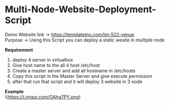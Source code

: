 # Multi-Node-Website-Deployment-Script
Demo Website link -> https://templatemo.com/tm-522-venue <br>
Purpose -> Using this Script you can deploy a static wesite in multiple node <br>

<B>Requirement</B>
1. deploy 4 server in virtualbox<br>
2. Give host name to the all 4 host /etc/host<br>
3. Create a master server and add all hostname in /etc/hosts<br>
4. Copy this script in the Master Server and give execute permission<br>
5. after that run that script and it will deploy 3 website in 3 node<br>

<B>Example</B><br>
!(https://i.imgur.com/OAhg7PY.png)
